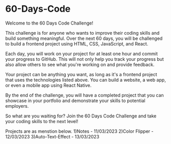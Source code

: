 # 60-Days-Code


Welcome to the 60 Days Code Challenge!

This challenge is for anyone who wants to improve their coding skills and build something meaningful. Over the next 60 days, you will be challenged to build a frontend project using HTML, CSS, JavaScript, and React.

Each day, you will work on your project for at least one hour and commit your progress to GitHub. This will not only help you track your progress but also allow others to see what you're working on and provide feedback.

Your project can be anything you want, as long as it's a frontend project that uses the technologies listed above. You can build a website, a web app, or even a mobile app using React Native.

By the end of the challenge, you will have a completed project that you can showcase in your portfolio and demonstrate your skills to potential employers.

So what are you waiting for? Join the 60 Days Code Challenge and take your coding skills to the next level!

Projects are as menstion below.
1)Notes -             11/03/2023
2)Color Flipper -     12/03/2023
3)Auto-Text-Effect -  13/03/2023
